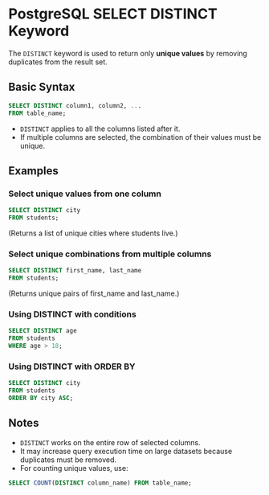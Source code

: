 


# PostgreSQL SELECT DISTINCT Keyword

The `DISTINCT` keyword is used to return only **unique values** by removing duplicates from the result set.

## Basic Syntax
```sql
SELECT DISTINCT column1, column2, ...
FROM table_name;
```

- `DISTINCT` applies to all the columns listed after it.
- If multiple columns are selected, the combination of their values must be unique.

## Examples

### Select unique values from one column
```sql
SELECT DISTINCT city
FROM students;
```
(Returns a list of unique cities where students live.)

### Select unique combinations from multiple columns
```sql
SELECT DISTINCT first_name, last_name
FROM students;
```
(Returns unique pairs of first_name and last_name.)

### Using DISTINCT with conditions
```sql
SELECT DISTINCT age
FROM students
WHERE age > 18;
```

### Using DISTINCT with ORDER BY
```sql
SELECT DISTINCT city
FROM students
ORDER BY city ASC;
```

## Notes
- `DISTINCT` works on the entire row of selected columns.
- It may increase query execution time on large datasets because duplicates must be removed.
- For counting unique values, use:
```sql
SELECT COUNT(DISTINCT column_name) FROM table_name;
```
